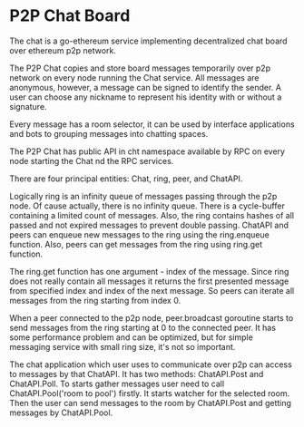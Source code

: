 # P2P Chat Board

The chat is a go-ethereum service implementing decentralized chat board over ethereum p2p network.

The P2P Chat copies and store board messages temporarily over p2p network on every node running the Chat service. All messages are anonymous, however, a message can be signed to identify the sender. A user can choose any nickname to represent his identity with or without a signature.

Every message has a room selector, it can be used by interface applications and bots to grouping messages into chatting spaces.

The P2P Chat has public API in cht namespace available by RPC on every node starting the Chat nd the RPC services.

There are four principal entities: Chat, ring, peer, and ChatAPI. 

Logically ring is an infinity queue of messages passing through the p2p node. Of cause actually, there is no infinity queue. There is a cycle-buffer containing a limited count of messages. Also, the ring contains hashes of all passed and not expired messages to prevent double passing. ChatAPI and peers can enqueue new messages to the ring using the ring.enqueue function. Also, peers can get messages from the ring using ring.get function. 

The ring.get function has one argument - index of the message. Since ring does not really contain all messages it returns the first presented message from specified index and index of the next message. So peers can iterate all messages from the ring starting from index 0. 

When a peer connected to the p2p node, peer.broadcast goroutine starts to send messages from the ring starting at 0 to the connected peer. It has some performance problem and can be optimized, but for simple messaging service with small ring size, it's not so important. 

The chat application which user uses to communicate over p2p can access to messages by that ChatAPI. It has two methods: ChatAPI.Post and ChatAPI.Poll. To starts gather messages user need to call ChatAPI.Pool('room to pool') firstly. It starts watcher for the selected room. Then the user can send messages to the room by ChatAPI.Post and getting messages by ChatAPI.Pool.
